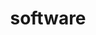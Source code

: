 ---
title: software
subTitle: Software Subsystem
features: 
  - System integration through ROS on Ubuntu 14.04
  - Simulation through Gazebo to optimize testing time
  - Image processing to perform vision-based tasks
  - Navigation through dead-reckoning sensors
  - GUI enabled control for debugging
  - Code available on GitHib with documentation under BSD-3 License Clause
image: images/varun/software_logos.png
imgDesc: Frameworks in Varun's Code
bgcolor: "background:#b3d9ff"
color1: "color:#006080"
color2: "color:#0086b3"
---
